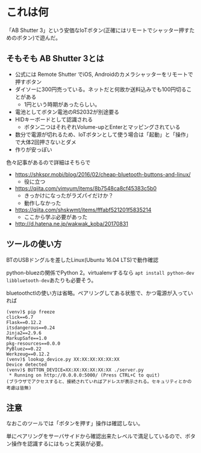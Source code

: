 # これは何

「AB Shutter 3」という安価なIoTボタン(正確にはリモートでシャッター押すためのボタン)で遊んだ。


## そもそも AB Shutter 3とは

 * 公式には Remote Shutter でiOS, Androidのカメラシャッターをリモートで押すボタン
 * ダイソーに300円売っている。ネットだと何故か送料込みでも100円切ることがある
   * 1円という時期があったらしい。
 * 電池としてボタン電池のRS2032が別途要る
 * HIDキーボードとして認識される
   * ボタン二つはそれぞれVolume-upとEnterとマッピングされている
 * 数分で電源が切れるため、IoTボタンとして使う場合は「起動」と「操作」で大体2回押さないとダメ
 * 作りが安っぽい


色々記事があるので詳細はそちらで

 * https://shkspr.mobi/blog/2016/02/cheap-bluetooth-buttons-and-linux/
   * 役に立つ
 * https://qiita.com/vimyum/items/8b7548ca8cf45383c5b0
   * きっかけになったがラズパイだけか？
   * 動作しなかった
 * https://qiita.com/shskwmt/items/fffabf521201f5835214
   * ここから学ぶ必要があった
 * http://d.hatena.ne.jp/wakwak_koba/20170831


## ツールの使い方

BTのUSBドングルを差したLinux(Ubuntu 16.04 LTS)で動作確認

python-bluezの関係でPython 2。virtualenvするなら `apt install python-dev libbluetooth-dev`あたりも必要そう。

bluetoothctlの使い方は省略。ペアリングしてある状態で、かつ電源が入っていれば

```
(venv)$ pip freeze
click==6.7
Flask==0.12.2
itsdangerous==0.24
Jinja2==2.9.6
MarkupSafe==1.0
pkg-resources==0.0.0
PyBluez==0.22
Werkzeug==0.12.2
(venv)$ lookup_device.py XX:XX:XX:XX:XX:XX
Device detected
(venv)$ BUTTON_DEVICE=XX:XX:XX:XX:XX:XX ./server.py
 * Running on http://0.0.0.0:5000/ (Press CTRL+C to quit)
(ブラウザでアクセスすると、接続されていればアドレスが表示される。セキュリティとかの考慮は皆無)
```

## 注意

なおこのツールでは「ボタンを押す」操作は確認しない。

単にペアリングをサーバサイドから確認出来たレベルで満足しているので、ボタン操作を認識するにはもっと実装が必要。
